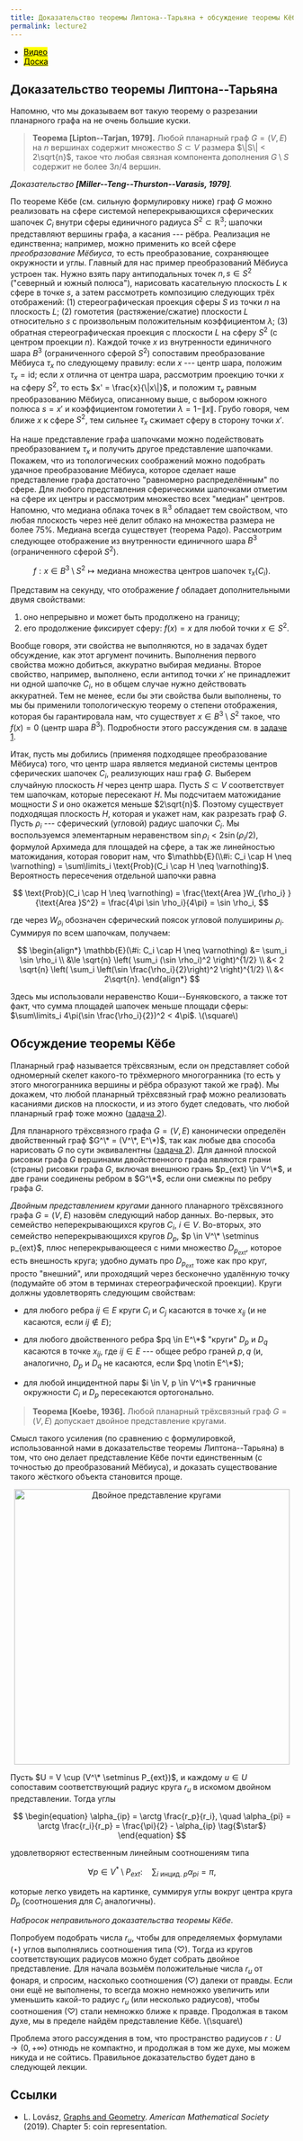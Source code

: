 ```yaml
---
title: Доказательство теоремы Липтона--Тарьяна + обсуждение теоремы Кёбе
permalink: lecture2
---
```


+ [<mark>Видео</mark>](https://drive.google.com/file/d/1jJeeImW5AalZdrlOjC12rS5cAM1UrwWk/view?usp=sharing)
+ [<mark>Доска</mark>]({{site.baseurl}}/whiteboard/lec2.pdf)


## Доказательство теоремы Липтона--Тарьяна

Напомню, что мы доказываем вот такую теорему о разрезании планарного графа на не очень большие куски.

> **Теорема [Lipton--Tarjan, 1979].** Любой планарный граф $G = (V,E)$ на $n$ вершинах содержит множество $S \subset V$ размера $\|S\| < 2\sqrt{n}$, такое что любая связная компонента дополнения $G \setminus S$ содержит не более $3n/4$ вершин. 

_Доказательство **[Miller--Teng--Thurston--Varasis, 1979]**._

По теореме Кёбе (см. сильную формулировку ниже) граф $G$ можно реализовать на сфере системой неперекрывающихся сферических шапочек $C_i$ внутри сферы единичного радиуса $S^2 \subset \mathbb{R}^3$; шапочки представляют вершины графа, а касания --- рёбра. Реализация не единственна; например, можно применить ко всей сфере _преобразование Мёбиуса_, то есть преобразование, сохраняющее окружности и углы. Главный для нас пример преобразований Мёбиуса устроен так. Нужно взять пару антиподальных точек $n,s \in S^2$ ("северный и южный полюса"), нарисовать касательную плоскость $L$ к сфере в точке $s$, а затем рассмотреть композицию следующих трёх отображений: (1) стереографическая проекция сферы $S$ из точки $n$ на плоскость $L$; (2) гомотетия (растяжение/сжатие) плоскости $L$ относительно $s$ с произвольным положительным коэффициентом $\lambda$; (3) обратная стереографическая проекция с плоскости $L$ на сферу $S^2$ (с центром проекции $n$). Каждой точке $x$ из внутренности единичного шара $B^3$ (ограниченного сферой $S^2$) сопоставим преобразование Мёбиуса $\tau_x$ по следующему правилу: если $x$ --- центр шара, положим $\tau_x = \text{id}$; если $x$ отлична от центра шара, рассмотрим проекцию точки $x$ на сферу $S^2$, то есть $x' = \frac{x}{\|x\|}$, и положим $\tau_x$ равным преобразованию Мёбиуса, описанному выше, с выбором южного полюса $s = x'$ и коэффициентом гомотетии $\lambda = 1-\|x\|$. Грубо говоря, чем ближе $x$ к сфере $S^2$, тем сильнее $\tau_x$ сжимает сферу в сторону точки $x'$.

На наше представление графа шапочками можно подействовать преобразованием $\tau_x$ и получить другое представление шапочками. Покажем, что из топологических соображений можно подобрать удачное преобразование Мёбиуса, которое сделает наше представление графа достаточно "равномерно распределённым" по сфере.
Для любого представления сферическими шапочками отметим на сфере их центры и рассмотрим множество всех "медиан" центров. Напомню, что медиана облака точек в $\mathbb{R}^3$ обладает тем свойством, что любая плоскость через неё делит облако на множества размера не более 75%. Медиана всегда существует (теорема Радо). Рассмотрим следующее отображение из внутренности единичного шара $B^3$ (ограниченного сферой $S^2$). 

$$
f: x \in B^3 \setminus S^2 \mapsto \text{медиана множества центров шапочек } \tau_x(C_i).
$$

Представим на секунду, что отображение $f$ обладает дополнительными двумя свойствами:
1. оно непрерывно и может быть продолжено на границу;
2. его продолжение фиксирует сферу: $f(x) = x$ для любой точки $x \in S^2$.

Вообще говоря, эти свойства не выполняются, но в задачах будет обсуждение, как этот аргумент починить. Выполнения первого свойства можно добиться, аккуратно выбирая медианы. Второе свойство, например, выполнено, если антипод точки $x'$ не принадлежит ни одной шапочке $C_i$, но в общем случае нужно действовать аккуратней. Тем не менее, если бы эти свойства были выполнены, то мы бы применили топологическую теорему о степени отображения, которая бы гарантировала нам, что существует $x \in B^3\setminus S^2$ такое, что $f(x) = 0$ (центр шара $B^3$). Подробности этого рассуждения см. в [задаче 1]({{site.baseurl}}/problems#шевеление-медианы). 

Итак, пусть мы добились (применяя подходящее преобразование Мёбиуса) того, что центр шара является медианой системы центров сферических шапочек $C_i$, реализующих наш граф $G$. Выберем случайную плоскость $H$ через центр шара. Пусть $S \subset V$ соответствует тем шапочкам, которые пересекают $H$. Мы подсчитаем матожидание мощности $S$ и оно окажется меньше $2\sqrt{n}$. Поэтому существует подходящая плоскость $H$, которая и укажет нам, как разрезать граф $G$. Пусть $\rho_i$ --- сферический (угловой) радиус шапочки $C_i$. Мы воспользуемся элементарным неравенством $\sin \rho_i < 2 \sin (\rho_i/2)$, формулой Архимеда для площадей на сфере, а так же линейностью матожидания, которая говорит нам, что $\mathbb{E}(\\#i: C_i \cap H \neq \varnothing) = \sum\limits_i \text{Prob}(C_i \cap H \neq \varnothing)$. Вероятность пересечения отдельной шапочки равна

$$
\text{Prob}(C_i \cap H \neq \varnothing) = \frac{\text{Area }W_{\rho_i} }{\text{Area }S^2} = \frac{4\pi \sin \rho_i}{4\pi} = \sin \rho_i,
$$

где через $W_{\rho_i}$ обозначен сферический поясок угловой полуширины $\rho_i$. 
Суммируя по всем шапочкам, получаем:

$$
\begin{align*}
\mathbb{E}(\#i: C_i \cap H \neq \varnothing) &= \sum_i \sin \rho_i \\
&\le \sqrt{n} \left( \sum_i (\sin \rho_i)^2 \right)^{1/2} \\
&< 2 \sqrt{n} \left( \sum_i \left(\sin \frac{\rho_i}{2}\right)^2 \right)^{1/2} \\
&< 2\sqrt{n}.
\end{align*}
$$

Здесь мы использовали неравенство Коши--Буняковского, а также тот факт, что сумма площадей шапочек меньше площади сферы: $\sum\limits_i 4\pi(\sin \frac{\rho_i}{2})^2 < 4\pi$. 
\\(\square\\)
 


## Обсуждение теоремы Кёбе

Планарный граф называется трёхсвязным, если он представляет собой одномерный скелет какого-то трёхмерного многогранника (то есть у этого многогранника вершины и рёбра образуют такой же граф). Мы докажем, что любой планарный трёхсвязный граф можно реализовать касаниями дисков на плоскости, и из этого будет следовать, что любой планарный граф тоже можно ([задача 2]({{site.baseurl}}/problems#трёхсвязные-графы)).

Для планарного трёхсвязного графа $G = (V,E)$ канонически определён двойственный граф $G^\* = (V^\*, E^\*)$, так как любые два способа нарисовать $G$ по сути эквивалентны ([задача 2]({{site.baseurl}}/problems#трёхсвязные-графы)). Для данной плоской рисовки графа $G$ вершинами двойственного графа являются грани (страны) рисовки графа $G$, включая внешнюю грань $p_{ext} \in V^\*$, и две грани соединены ребром в $G^\*$, если они смежны по ребру графа $G$.

_Двойным представлением кругами_ данного планарного трёхсвязного графа $G = (V,E)$ назовём следующий набор данных. Во-первых, это семейство неперекрывающихся кругов $C_i$, $i \in V$. Во-вторых, это семейство неперекрывающихся кругов $D_p$, $p \in V^\* \setminus p_{ext}$, плюс неперекрывающееся с ними множество $D_{p_{ext}}$, которое есть внешность круга; удобно думать про $D_{p_{ext}}$ тоже как про круг, просто "внешний", или проходящий через бесконечно удалённую точку (подумайте об этом в терминах стереографической проекции). Круги должны удовлетворять следующим свойствам:

+ для любого ребра $ij \in E$ круги $C_i$ и $C_j$ касаются в точке $x_{ij}$ (и не касаются, если  $ij \notin E$);

+ для любого двойственного ребра $pq \in E^\*$ "круги" $D_p$ и $D_q$ касаются в точке $x_{ij}$, где $ij \in E$ --- общее ребро граней $p, q$ (и, аналогично, $D_p$ и $D_q$ не касаются, если $pq \notin E^\*$);

+ для любой инцидентной пары $i \in V, p \in V^\*$ граничные окружности $C_i$ и $D_p$ пересекаются ортогонально.

> **Теорема [Koebe, 1936].** Любой планарный трёхсвязный граф $G = (V,E)$ допускает двойное представление кругами. 

Смысл такого усиления (по сравнению с формулировкой, использованной нами в доказательстве теоремы Липтона--Тарьяна) в том, что оно делает представление Кёбе почти единственным (с точностью до преобразований Мёбиуса), и доказать существование такого жёсткого объекта становится проще.

<p align="center">
<img src="{{site.baseurl}}/images/lec2koe.jpg" alt="Двойное представление кругами" title="Рисунок:  L. Lovász>" width="490">
</p>

Пусть $U = V \cup (V^\* \setminus P_{ext})$, и каждому $u \in U$ сопоставим соответствующий радиус круга $r_u$ в искомом двойном представлении. Тогда углы

$$
\begin{equation}
    \alpha_{ip} = \arctg \frac{r_p}{r_i}, \quad \alpha_{pi} = \arctg \frac{r_i}{r_p} = \frac{\pi}{2} - \alpha_{ip} \tag{$\star$}
\end{equation}
$$

удовлетворяют естественным линейным соотношениям типа

$$
\begin{equation}
\forall p \in V^* \setminus P_{ext}: \quad \sum_{i \text{ инцид. } p} \alpha_{pi} = \pi, \tag{$\heartsuit$}
\end{equation}
$$

которые легко увидеть на картинке, суммируя углы вокруг центра круга $D_p$ (соотношения для $C_i$ аналогичны).

_Набросок неправильного доказательства теоремы Кёбе._

Попробуем подобрать числа $r_u$, чтобы для определяемых формулами $(\star)$ углов выполнялись соотношения типа $(\heartsuit)$. Тогда из кругов соответствующих радиусов можно будет собрать двойное представление. Для начала возьмём положительные числа $r_u$ от фонаря, и спросим, насколько соотношения $(\heartsuit)$ далеки от правды. Если они ещё не выполнены, то всегда можно немножко увеличить или уменьшить какой-то радиус $r_u$ (или несколько радиусов), чтобы соотношения $(\heartsuit)$ стали немножко ближе к правде. Продолжая в таком духе, мы в пределе найдём представление Кёбе.
\\(\square\\)

Проблема этого рассуждения в том, что пространство радиусов $r: U \to (0,+\infty)$ отнюдь не компактно, и продолжая в том же духе, мы можем никуда и не сойтись.
Правильное доказательство будет дано в следующей лекции.

## Cсылки
+ L. Lovász, [Graphs and Geometry](http://web.cs.elte.hu/~lovasz/bookxx/geomgraphbook/geombook2019.01.11.pdf). _American Mathematical Society_ (2019). Chapter 5:  coin representation.
